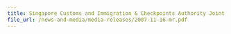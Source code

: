 ```yaml
---
title: Singapore Customs and Immigration & Checkpoints Authority Joint Operation Seized 15,000 Packets Cigarettes Smuggled on Tour Bus   
file_url: /news-and-media/media-releases/2007-11-16-mr.pdf
---
```

